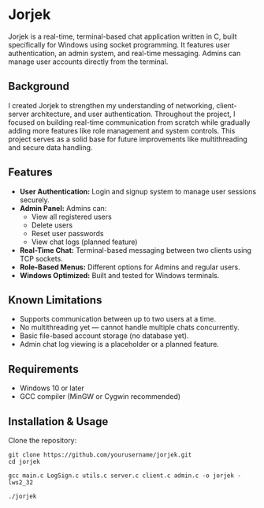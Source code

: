 # Jorjek

Jorjek is a real-time, terminal-based chat application written in C, built specifically for Windows using socket programming. It features user authentication, an admin system, and real-time messaging. Admins can manage user accounts directly from the terminal.

## Background

I created Jorjek to strengthen my understanding of networking, client-server architecture, and user authentication. Throughout the project, I focused on building real-time communication from scratch while gradually adding more features like role management and system controls. This project serves as a solid base for future improvements like multithreading and secure data handling.

## Features

- **User Authentication:** Login and signup system to manage user sessions securely.
- **Admin Panel:** Admins can:
  - View all registered users
  - Delete users
  - Reset user passwords
  - View chat logs (planned feature)
- **Real-Time Chat:** Terminal-based messaging between two clients using TCP sockets.
- **Role-Based Menus:** Different options for Admins and regular users.
- **Windows Optimized:** Built and tested for Windows terminals.

## Known Limitations

- Supports communication between up to two users at a time.
- No multithreading yet — cannot handle multiple chats concurrently.
- Basic file-based account storage (no database yet).
- Admin chat log viewing is a placeholder or a planned feature.

## Requirements

- Windows 10 or later
- GCC compiler (MinGW or Cygwin recommended)

## Installation & Usage

Clone the repository:

```
git clone https://github.com/yourusername/jorjek.git
cd jorjek
```
```
gcc main.c LogSign.c utils.c server.c client.c admin.c -o jorjek -lws2_32
```
```
./jorjek
```

